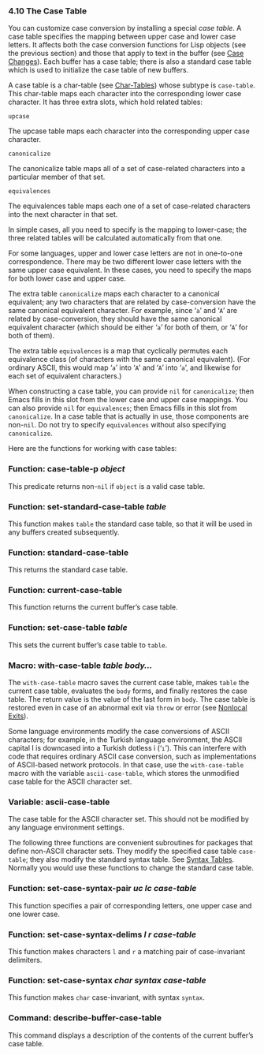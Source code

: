 

### 4.10 The Case Table

You can customize case conversion by installing a special *case table*. A case table specifies the mapping between upper case and lower case letters. It affects both the case conversion functions for Lisp objects (see the previous section) and those that apply to text in the buffer (see [Case Changes](Case-Changes.html)). Each buffer has a case table; there is also a standard case table which is used to initialize the case table of new buffers.

A case table is a char-table (see [Char-Tables](Char_002dTables.html)) whose subtype is `case-table`. This char-table maps each character into the corresponding lower case character. It has three extra slots, which hold related tables:

`upcase`

The upcase table maps each character into the corresponding upper case character.

`canonicalize`

The canonicalize table maps all of a set of case-related characters into a particular member of that set.

`equivalences`

The equivalences table maps each one of a set of case-related characters into the next character in that set.

In simple cases, all you need to specify is the mapping to lower-case; the three related tables will be calculated automatically from that one.

For some languages, upper and lower case letters are not in one-to-one correspondence. There may be two different lower case letters with the same upper case equivalent. In these cases, you need to specify the maps for both lower case and upper case.

The extra table `canonicalize` maps each character to a canonical equivalent; any two characters that are related by case-conversion have the same canonical equivalent character. For example, since ‘`a`’ and ‘`A`’ are related by case-conversion, they should have the same canonical equivalent character (which should be either ‘`a`’ for both of them, or ‘`A`’ for both of them).

The extra table `equivalences` is a map that cyclically permutes each equivalence class (of characters with the same canonical equivalent). (For ordinary ASCII, this would map ‘`a`’ into ‘`A`’ and ‘`A`’ into ‘`a`’, and likewise for each set of equivalent characters.)

When constructing a case table, you can provide `nil` for `canonicalize`; then Emacs fills in this slot from the lower case and upper case mappings. You can also provide `nil` for `equivalences`; then Emacs fills in this slot from `canonicalize`. In a case table that is actually in use, those components are non-`nil`. Do not try to specify `equivalences` without also specifying `canonicalize`.

Here are the functions for working with case tables:

### Function: **case-table-p** *object*

This predicate returns non-`nil` if `object` is a valid case table.

### Function: **set-standard-case-table** *table*

This function makes `table` the standard case table, so that it will be used in any buffers created subsequently.

### Function: **standard-case-table**

This returns the standard case table.

### Function: **current-case-table**

This function returns the current buffer’s case table.

### Function: **set-case-table** *table*

This sets the current buffer’s case table to `table`.

### Macro: **with-case-table** *table body…*

The `with-case-table` macro saves the current case table, makes `table` the current case table, evaluates the `body` forms, and finally restores the case table. The return value is the value of the last form in `body`. The case table is restored even in case of an abnormal exit via `throw` or error (see [Nonlocal Exits](Nonlocal-Exits.html)).

Some language environments modify the case conversions of ASCII characters; for example, in the Turkish language environment, the ASCII capital I is downcased into a Turkish dotless i (‘`ı`’). This can interfere with code that requires ordinary ASCII case conversion, such as implementations of ASCII-based network protocols. In that case, use the `with-case-table` macro with the variable `ascii-case-table`, which stores the unmodified case table for the ASCII character set.

### Variable: **ascii-case-table**

The case table for the ASCII character set. This should not be modified by any language environment settings.

The following three functions are convenient subroutines for packages that define non-ASCII character sets. They modify the specified case table `case-table`; they also modify the standard syntax table. See [Syntax Tables](Syntax-Tables.html). Normally you would use these functions to change the standard case table.

### Function: **set-case-syntax-pair** *uc lc case-table*

This function specifies a pair of corresponding letters, one upper case and one lower case.

### Function: **set-case-syntax-delims** *l r case-table*

This function makes characters `l` and `r` a matching pair of case-invariant delimiters.

### Function: **set-case-syntax** *char syntax case-table*

This function makes `char` case-invariant, with syntax `syntax`.

### Command: **describe-buffer-case-table**

This command displays a description of the contents of the current buffer’s case table.
